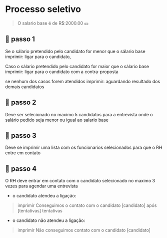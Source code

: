 # Processo seletivo

> O salario base é de R$:2000.00 :dollar:

## :pencil: passo 1

Se o sálario pretendido pelo candidato for menor que o sálario base imprimir: ligar para o candidato,

Caso o sálario pretendido pelo candidato for maior que o sálario base imprimir: ligar para o candidato com a contra-proposta

se nenhum dos casos forem atendidos imprimir: aguardando resultado dos demais candidatos

## :pencil: passo 2

Deve ser selecionado no maximo 5 candidatos para a entrevista onde o salário pedido seja menor ou igual ao salario base

## :pencil: passo 3

Deve se imprimir uma lista com os funcionarios selecionados para que o RH entre em contato

## :pencil: passo 4

O RH deve entrar em contato com o candidato selecionado no maximo 3 vezes para agendar uma entrevista

* o candidato atendeu a ligação:
> imprimir Conseguimos o contato com o candidato [candidato] após [tentativas] tentativas

* o candidato não atendeu a ligação:
> imprimir Não conseguimos contato com o candidato [candidato]
